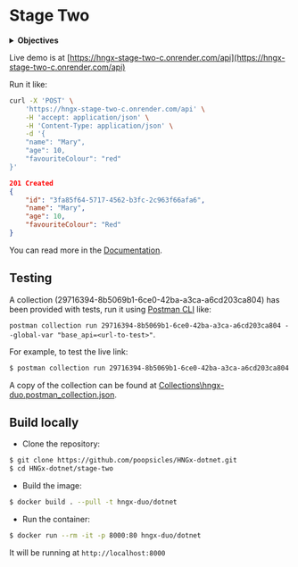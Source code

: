 # Stage Two

<details>
<summary><b>Objectives</b></summary>

You are to build a simple REST API capable of CRUD operations on a "person" resource, interfacing with any database of your choice. 

Your API should dynamically handle parameters, such as adding or retrieving a person by name. Accompany the development with UML diagrams to represent your system's design and database structure. 

Host your entire project on GitHub, and provide a well-structured documentation in the repository that outlines request/response formats, setup instructions, and sample API usage.

### Breakdown:

1.  REST API Development:

    Develop an API with endpoints for:

    - CREATE: Adding a new person.  => `/api`
    - READ: Fetching details of a person.  => `/api/user_id`
    - UPDATE: Modifying details of an existing person => `/api/user_id`
    - DELETE: Removing a person => `/api/user_id`
    
    Ensure all interactions with the database are secure and free from common vulnerabilities (e.g., SQL injections).

2.  Database Modelling: (Bonus)

    - UML Diagram: 
    
      Design and present a UML (Unified Modeling Language) diagram that represents the structure and relationships of your API's classes and models.

3.  Testing:

    Using tools like Postman or (scripts written in Python using the requests library) that tests each CRUD operation in your API.
    
    This should:
    
    - Add a new person (e.g., "Mark Essien").
    - Fetch details of a person
    - Modify the details of an existing person.
    - Remove a person 

4.  Dynamic Parameter Handling:

    - Your API should be flexible enough to handle dynamic input. 
      
      If we provide a name (or other details), your backend should be able to process operations using that name.

    - Example: If we pass "Mark Essien", we should be able to perform all CRUD operations on "Mark Essien".
    
    - Add validation – field should only be strings; integers or any other data type should not be allowed.

5.  GitHub Repository:

    Create a GitHub repository for this project.

    Ensure the repository contains:
    
    - A detailed README.md file explaining how to set up, run, and use the API.
    
    - The source code for the API.
    
    - UML diagrams (or links to view them).

6.  Documentation:

    Provide a documentation file (e.g., DOCUMENTATION.md in your GitHub repo) that outlines:
    
    - Standard formats for requests and responses for each endpoint.
    
    - Sample usage of the API, including example requests and expected responses.
    
    - Any known limitations or assumptions made during development.
    
    - Instructions for setting up and deploying the API locally or on a server.

7.  Hosting

    - Using the same Server used in the Stage One task (or another server, if possible), modify it accordingly to  host your endpoint with a URL like this `https://theirdomain.com/api`

    - Test extensively with various testing tools to make sure it is accessible before submitting

### Acceptance Criteria

- Functional REST API: The API should successfully perform all CRUD operations.

- Modelling Diagrams: Clear and accurate UML and E-R diagrams should be provided.

- Effective Testing Script: The script should successfully test all the CRUD operations without manual intervention.

- Dynamic Parameter Handling: The API should correctly handle and respond to different parameters provided.

- GitHub Repository: Repository should be well-organized, contain all necessary files, and be publicly accessible.

- Detailed Documentation: Documentation should provide clear guidance on how to use the API, including setup, request/response formats, and sample usage.

</details>

Live demo is at [https://hngx-stage-two-c.onrender.com/api](https://hngx-stage-two-c.onrender.com/api)

Run it like:

```sh
curl -X 'POST' \
    'https://hngx-stage-two-c.onrender.com/api' \
    -H 'accept: application/json' \
    -H 'Content-Type: application/json' \
    -d '{
    "name": "Mary",
    "age": 10,
    "favouriteColour": "red"
}'
```
```json
201 Created
{
    "id": "3fa85f64-5717-4562-b3fc-2c963f66afa6",
    "name": "Mary",
    "age": 10,
    "favouriteColour": "Red"
}
```

You can read more in the [Documentation](DOCUMENTATION.md).

## Testing

A collection (29716394-8b5069b1-6ce0-42ba-a3ca-a6cd203ca804) has been provided with tests, run it using [Postman CLI](https://learning.postman.com/docs/postman-cli/postman-cli-installation) like:

`postman collection run 29716394-8b5069b1-6ce0-42ba-a3ca-a6cd203ca804 --global-var "base_api=<url-to-test>"`. 

For example, to test the live link:

```sh
$ postman collection run 29716394-8b5069b1-6ce0-42ba-a3ca-a6cd203ca804 --global-var "base_api=https://hngx-stage-two-c.onrender.com/api"
```

A copy of the collection can be found at [Collections\hngx-duo.postman_collection.json](Collections/hngx-duo.postman_collection.json).

## Build locally

- Clone the repository:

```sh
$ git clone https://github.com/poopsicles/HNGx-dotnet.git
$ cd HNGx-dotnet/stage-two
```

- Build the image:

```sh
$ docker build . --pull -t hngx-duo/dotnet
```

- Run the container:

```sh
$ docker run --rm -it -p 8000:80 hngx-duo/dotnet
```

It will be running at `http://localhost:8000`